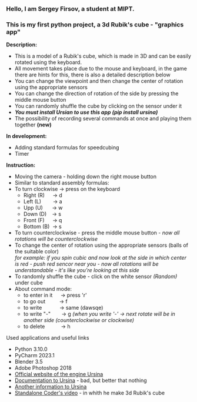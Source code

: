 ### Hello, I am Sergey Firsov, a student at MIPT.  
### This is my first python project, a 3d Rubik's cube - "graphics app"

**Description:**  
 - This is a model of a Rubik's cube, which is made in 3D and can be easily rotated using the keyboard.  
 - All movement takes place due to the mouse and keyboard, in the game there are hints for this, there is also a detailed description below  
 - You can change the viewpoint and then change the center of rotation using the appropriate sensors  
 - You can change the direction of rotation of the side by pressing the middle mouse button  
 - You can randomly shuffle the cube by clicking on the sensor under it  
 - **_You must install Ursian to use this app (pip install ursina)_**
 - The possibility of recording several commands at once and playing them together **(new)**
 
**In development:**    
   - Adding standard formulas for speedcubing    
   - Timer    
    
**Instruction:**  
 - Moving the camera - holding down the right mouse button  
 - Similar to standard assembly formulas:  
 - To turn clockwise  ->  press on the keyboard   
   - Right  (R)  &emsp;    ->     d  
   - Left   (L)&emsp;&emsp;  ->     a  
   - Upp    (U) &ensp;&emsp;->     w  
   - Down   (D)  &ensp;  ->     s  
   - Front  (F)&ensp; &ensp;  ->     q  
   - Bottom (B)&nbsp; ->     s  
 - To turn counterclockwise - press the middle mouse button - _now all rotations will be counterclockwise_
 - To change the center of rotation using the appropriate sensors  (balls of the suitable color)   
 _for example: if you spin cubic and now look at the side in which center is red - push red sencor near you - now all rotations will be understandable -
 it's like you're looking at this side_  
 - To randomly shuffle the cube - click on the white sensor _(Random)_ under cube 
 - About command mode:
   - to enter in it &emsp;  -> press 'r'
   - to go out &emsp; &nbsp; &nbsp; -> f
   - to write &emsp; &emsp; &nbsp; -> same (dawsqe)
   - to write "-"  &emsp; &nbsp; -> g _(when you write '-' -> next rotate will be in another side (counterclockwise or clockwise)_
   - to delete &emsp;&emsp; &nbsp;  -> h
 
 
 
 Used applications and useful links  
  - Python 3.10.0  
  - PyCharm 2023.1  
  - Blender 3.5  
  - Adobe Photoshop 2018  
  - [Official website of the engine Ursina](https://www.ursinaengine.org/)  
  - [Documentation to Ursina](https://www.ursinaengine.org/api_reference.html) - bad, but better that nothing  
  - [Another information to Ursina](https://github.com/pokepetter/ursina)  
  - [Standalone Coder's video](https://www.youtube.com/watch?v=2FC6Uv76fMg) - in whith he make 3d Rubik's cube
